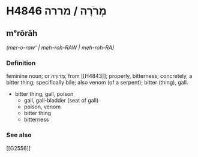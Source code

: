 # H4846 מְרֹרָה / מררה

## mᵉrôrâh

_(mer-o-raw' | meh-roh-RAW | meh-roh-RA)_

### Definition

feminine noun; or מְרוֹרָה; from [[H4843]]; properly, bitterness; concretely, a bitter thing; specifically bile; also venom (of a serpent); bitter (thing), gall.

- bitter thing, gall, poison
    - gall, gall-bladder (seat of gall)
    - poison, venom
    - bitter thing
    - bitterness
### See also

[[G2556]]

